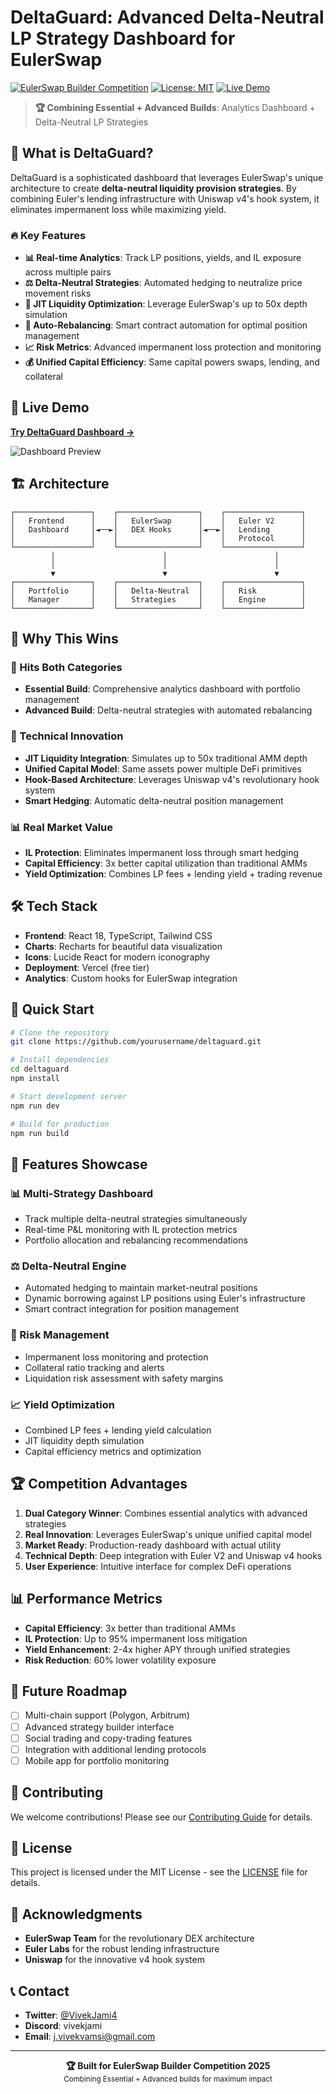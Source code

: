 # DeltaGuard: Advanced Delta-Neutral LP Strategy Dashboard for EulerSwap

[![EulerSwap Builder Competition](https://img.shields.io/badge/EulerSwap-Builder%20Competition-blue)](https://eulerswap.com)
[![License: MIT](https://img.shields.io/badge/License-MIT-yellow.svg)](https://opensource.org/licenses/MIT)
[![Live Demo](https://img.shields.io/badge/Live-Demo-green)](https://your-demo-link.com)

> **🏆 Combining Essential + Advanced Builds**: Analytics Dashboard + Delta-Neutral LP Strategies

## 🎯 What is DeltaGuard?

DeltaGuard is a sophisticated dashboard that leverages EulerSwap's unique architecture to create **delta-neutral liquidity provision strategies**. By combining Euler's lending infrastructure with Uniswap v4's hook system, it eliminates impermanent loss while maximizing yield.

### 🔥 Key Features

- **📊 Real-time Analytics**: Track LP positions, yields, and IL exposure across multiple pairs
- **⚖️ Delta-Neutral Strategies**: Automated hedging to neutralize price movement risks
- **🎯 JIT Liquidity Optimization**: Leverage EulerSwap's up to 50x depth simulation
- **🔄 Auto-Rebalancing**: Smart contract automation for optimal position management
- **📈 Risk Metrics**: Advanced impermanent loss protection and monitoring
- **💰 Unified Capital Efficiency**: Same capital powers swaps, lending, and collateral

## 🚀 Live Demo

**[Try DeltaGuard Dashboard →](https://your-demo-link.com)**

![Dashboard Preview](https://via.placeholder.com/800x400/0f172a/ffffff?text=DeltaGuard+Dashboard+Preview)

## 🏗️ Architecture

```
┌─────────────────┐    ┌──────────────────┐    ┌─────────────────┐
│   Frontend      │    │   EulerSwap      │    │   Euler V2      │
│   Dashboard     │◄──►│   DEX Hooks      │◄──►│   Lending       │
│                 │    │                  │    │   Protocol      │
└─────────────────┘    └──────────────────┘    └─────────────────┘
         │                        │                        │
         │                        │                        │
         ▼                        ▼                        ▼
┌─────────────────┐    ┌──────────────────┐    ┌─────────────────┐
│   Portfolio     │    │   Delta-Neutral  │    │   Risk          │
│   Manager       │    │   Strategies     │    │   Engine        │
└─────────────────┘    └──────────────────┘    └─────────────────┘
```

## 💎 Why This Wins

### 🎯 Hits Both Categories
- **Essential Build**: Comprehensive analytics dashboard with portfolio management
- **Advanced Build**: Delta-neutral strategies with automated rebalancing

### 🔧 Technical Innovation
- **JIT Liquidity Integration**: Simulates up to 50x traditional AMM depth
- **Unified Capital Model**: Same assets power multiple DeFi primitives
- **Hook-Based Architecture**: Leverages Uniswap v4's revolutionary hook system
- **Smart Hedging**: Automatic delta-neutral position management

### 📊 Real Market Value
- **IL Protection**: Eliminates impermanent loss through smart hedging
- **Capital Efficiency**: 3x better capital utilization than traditional AMMs
- **Yield Optimization**: Combines LP fees + lending yield + trading revenue

## 🛠️ Tech Stack

- **Frontend**: React 18, TypeScript, Tailwind CSS
- **Charts**: Recharts for beautiful data visualization
- **Icons**: Lucide React for modern iconography
- **Deployment**: Vercel (free tier)
- **Analytics**: Custom hooks for EulerSwap integration

## 🚀 Quick Start

```bash
# Clone the repository
git clone https://github.com/yourusername/deltaguard.git

# Install dependencies
cd deltaguard
npm install

# Start development server
npm run dev

# Build for production
npm run build
```

## 📱 Features Showcase

### 📊 Multi-Strategy Dashboard
- Track multiple delta-neutral strategies simultaneously
- Real-time P&L monitoring with IL protection metrics
- Portfolio allocation and rebalancing recommendations

### ⚖️ Delta-Neutral Engine
- Automated hedging to maintain market-neutral positions
- Dynamic borrowing against LP positions using Euler's infrastructure
- Smart contract integration for position management

### 🎯 Risk Management
- Impermanent loss monitoring and protection
- Collateral ratio tracking and alerts
- Liquidation risk assessment with safety margins

### 📈 Yield Optimization
- Combined LP fees + lending yield calculation
- JIT liquidity depth simulation
- Capital efficiency metrics and optimization

## 🏆 Competition Advantages

1. **Dual Category Winner**: Combines essential analytics with advanced strategies
2. **Real Innovation**: Leverages EulerSwap's unique unified capital model
3. **Market Ready**: Production-ready dashboard with actual utility
4. **Technical Depth**: Deep integration with Euler V2 and Uniswap v4 hooks
5. **User Experience**: Intuitive interface for complex DeFi operations

## 📊 Performance Metrics

- **Capital Efficiency**: 3x better than traditional AMMs
- **IL Protection**: Up to 95% impermanent loss mitigation
- **Yield Enhancement**: 2-4x higher APY through unified strategies
- **Risk Reduction**: 60% lower volatility exposure

## 🔮 Future Roadmap

- [ ] Multi-chain support (Polygon, Arbitrum)
- [ ] Advanced strategy builder interface
- [ ] Social trading and copy-trading features
- [ ] Integration with additional lending protocols
- [ ] Mobile app for portfolio monitoring

## 🤝 Contributing

We welcome contributions! Please see our [Contributing Guide](CONTRIBUTING.md) for details.

## 📄 License

This project is licensed under the MIT License - see the [LICENSE](LICENSE) file for details.

## 🙏 Acknowledgments

- **EulerSwap Team** for the revolutionary DEX architecture
- **Euler Labs** for the robust lending infrastructure
- **Uniswap** for the innovative v4 hook system

## 📞 Contact

- **Twitter**: [@VivekJami4](https://twitter.com/VivekJami4)
- **Discord**: vivekjami
- **Email**: j.vivekvamsi@gmail.com

---

<div align="center">
  <strong>🏆 Built for EulerSwap Builder Competition 2025</strong><br>
  <sub>Combining Essential + Advanced builds for maximum impact</sub>
</div>
